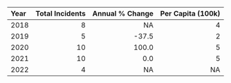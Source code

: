 |Year | Total Incidents| Annual % Change| Per Capita (100k)|
|:----|---------------:|---------------:|-----------------:|
|2018 |               8|              NA|                 4|
|2019 |               5|           -37.5|                 2|
|2020 |              10|           100.0|                 5|
|2021 |              10|             0.0|                 5|
|2022 |               4|              NA|                NA|
